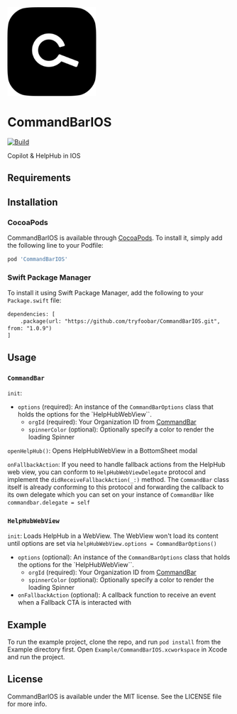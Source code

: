 <img src="docs/img/CommandBar.png" alt="CommandBar Logo" width="200" height="200">

# CommandBarIOS

[![Build](https://github.com/tryfoobar/CommandBarIOS/actions/workflows/ci.yml/badge.svg)](https://github.com/tryfoobar/CommandBarIOS/actions/workflows/ci.yml)

Copilot & HelpHub in IOS

## Requirements

## Installation

### CocoaPods

CommandBarIOS is available through [CocoaPods](https://cocoapods.org). To install
it, simply add the following line to your Podfile:

```ruby
pod 'CommandBarIOS'
```

### Swift Package Manager

To install it using Swift Package Manager, add the following to your `Package.swift` file:

```
dependencies: [
    .package(url: "https://github.com/tryfoobar/CommandBarIOS.git", from: "1.0.9")
]
```

## Usage

### `CommandBar`

`init`:

-   `options` (required): An instance of the `CommandBarOptions` class that holds the options for the `HelpHubWebView``.
    -   `orgId` (required): Your Organization ID from [CommandBar](https://app.commandbar.com)
    -   `spinnerColor` (optional): Optionally specify a color to render the loading Spinner

`openHelpHub()`: Opens HelpHubWebView in a BottomSheet modal

`onFallbackAction`: If you need to handle fallback actions from the HelpHub web view, you can conform to `HelpHubWebViewDelegate` protocol and implement the `didReceiveFallbackAction(_:)` method. The `CommandBar` class itself is already conforming to this protocol and forwarding the callback to its own delegate which you can set on your instance of `CommandBar` like `commandbar.delegate = self`

### `HelpHubWebView`

`init`: Loads HelpHub in a WebView. The WebView won't load its content until options are set via `helpHubWebView.options = CommandBarOptions()`

-   `options` (optional): An instance of the `CommandBarOptions` class that holds the options for the `HelpHubWebView``.
    -   `orgId` (required): Your Organization ID from [CommandBar](https://app.commandbar.com)
    -   `spinnerColor` (optional): Optionally specify a color to render the loading Spinner
-   `onFallbackAction` (optional): A callback function to receive an event when a Fallback CTA is interacted with

## Example

To run the example project, clone the repo, and run `pod install` from the Example directory first. Open `Example/CommandBarIOS.xcworkspace` in Xcode and run the project.

## License

CommandBarIOS is available under the MIT license. See the LICENSE file for more info.
